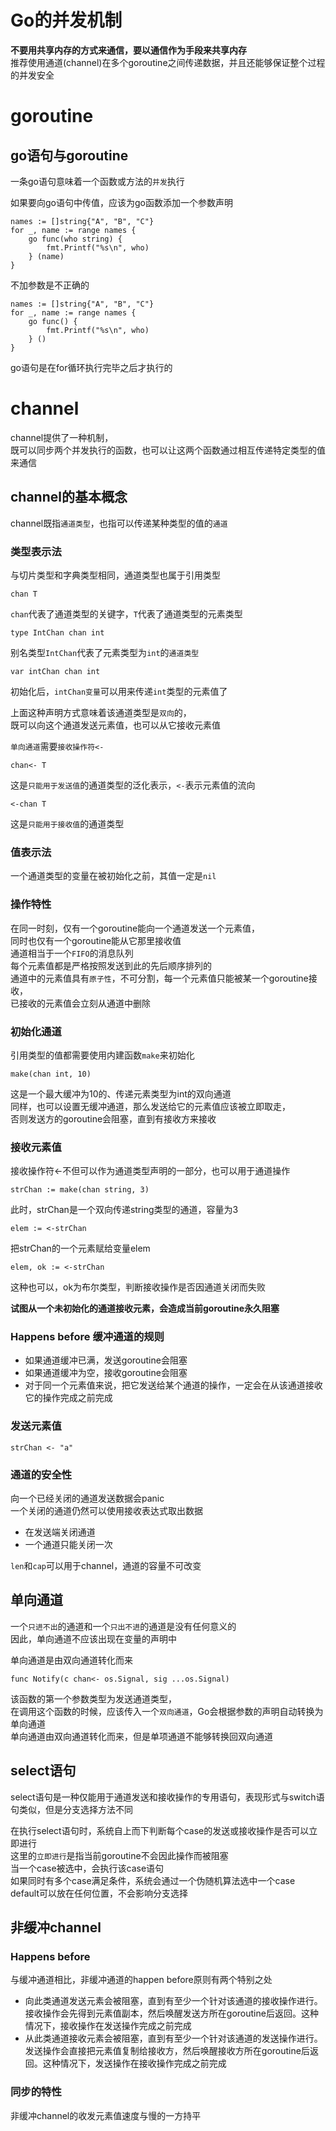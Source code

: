 # Go的并发机制

**不要用共享内存的方式来通信，要以通信作为手段来共享内存**  
推荐使用通道(channel)在多个goroutine之间传递数据，并且还能够保证整个过程的并发安全


# goroutine

## go语句与goroutine

一条go语句意味着一个函数或方法的`并发`执行

如果要向go语句中传值，应该为go函数添加一个参数声明

    names := []string{"A", "B", "C"}
    for _, name := range names {
        go func(who string) {
        	fmt.Printf("%s\n", who)
        } (name)
    }
   
不加参数是不正确的

    names := []string{"A", "B", "C"}
    for _, name := range names {
        go func() {
        	fmt.Printf("%s\n", who)
        } ()
    }
    
go语句是在for循环执行完毕之后才执行的


# channel

channel提供了一种机制，  
既可以同步两个并发执行的函数，也可以让这两个函数通过相互传递特定类型的值来通信  

## channel的基本概念

channel既指`通道类型`，也指可以传递某种类型的值的`通道`  

### 类型表示法

与切片类型和字典类型相同，通道类型也属于引用类型

    chan T

`chan`代表了通道类型的关键字，`T`代表了通道类型的元素类型

    type IntChan chan int

别名类型`IntChan`代表了元素类型为`int`的`通道类型`

    var intChan chan int

初始化后，`intChan变量`可以用来传递`int`类型的元素值了  

上面这种声明方式意味着该通道类型是`双向`的，  
既可以向这个通道发送元素值，也可以从它接收元素值  

`单向通道`需要`接收操作符<-`  

    chan<- T

这是`只能用于发送值`的通道类型的泛化表示，`<-`表示元素值的流向  

    <-chan T

这是`只能用于接收值`的通道类型


### 值表示法

一个通道类型的变量在被初始化之前，其值一定是`nil`

### 操作特性

在同一时刻，仅有一个goroutine能向一个通道发送一个元素值，  
同时也仅有一个goroutine能从它那里接收值  
通道相当于一个`FIFO`的消息队列  
每个元素值都是严格按照发送到此的先后顺序排列的  
通道中的元素值具有`原子性`，不可分割，每一个元素值只能被某一个goroutine接收，  
已接收的元素值会立刻从通道中删除  

### 初始化通道

引用类型的值都需要使用内建函数`make`来初始化  

    make(chan int, 10)
    
这是一个最大缓冲为10的、传递元素类型为int的双向通道  
同样，也可以设置无缓冲通道，那么发送给它的元素值应该被立即取走，  
否则发送方的goroutine会阻塞，直到有接收方来接收



### 接收元素值

接收操作符<-不但可以作为通道类型声明的一部分，也可以用于通道操作

    strChan := make(chan string, 3)

此时，strChan是一个双向传递string类型的通道，容量为3  

    elem := <-strChan

把strChan的一个元素赋给变量elem

    elem, ok := <-strChan

这种也可以，ok为布尔类型，判断接收操作是否因通道关闭而失败  

**试图从一个未初始化的通道接收元素，会造成当前goroutine永久阻塞**


### Happens before 缓冲通道的规则

* 如果通道缓冲已满，发送goroutine会阻塞
* 如果通道缓冲为空，接收goroutine会阻塞
* 对于同一个元素值来说，把它发送给某个通道的操作，一定会在从该通道接收它的操作完成之前完成

### 发送元素值

    strChan <- "a"


### 通道的安全性

向一个已经关闭的通道发送数据会panic  
一个关闭的通道仍然可以使用接收表达式取出数据

* 在发送端关闭通道
* 一个通道只能关闭一次

`len`和`cap`可以用于channel，通道的容量不可改变






## 单向通道

一个`只进不出`的通道和一个`只出不进`的通道是没有任何意义的  
因此，单向通道不应该出现在变量的声明中  

单向通道是由双向通道转化而来

    func Notify(c chan<- os.Signal, sig ...os.Signal)

该函数的第一个参数类型为发送通道类型，    
在调用这个函数的时候，应该传入一个`双向通道`，Go会根据参数的声明自动转换为单向通道  
单向通道由双向通道转化而来，但是单项通道不能够转换回双向通道  


## select语句

select语句是一种仅能用于通道发送和接收操作的专用语句，表现形式与switch语句类似，但是分支选择方法不同

在执行select语句时，系统自上而下判断每个case的发送或接收操作是否可以立即进行  
这里的`立即进行`是指当前goroutine不会因此操作而被阻塞  
当一个case被选中，会执行该case语句  
如果同时有多个case满足条件，系统会通过一个伪随机算法选中一个case  
default可以放在任何位置，不会影响分支选择


## 非缓冲channel


### Happens before

与缓冲通道相比，非缓冲通道的happen before原则有两个特别之处

* 向此类通道发送元素会被阻塞，直到有至少一个针对该通道的接收操作进行。接收操作会先得到元素值副本，然后唤醒发送方所在goroutine后返回。这种情况下，接收操作在发送操作完成之前完成
* 从此类通道接收元素会被阻塞，直到有至少一个针对该通道的发送操作进行。发送操作会直接把元素值复制给接收方，然后唤醒接收方所在goroutine后返回。这种情况下，发送操作在接收操作完成之前完成

### 同步的特性

非缓冲channel的收发元素值速度与慢的一方持平





